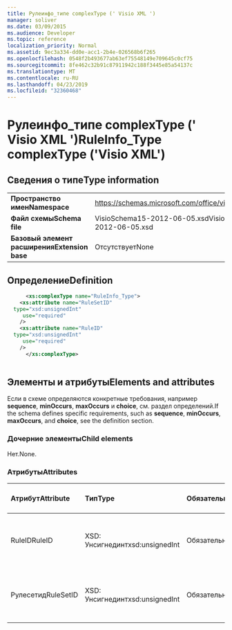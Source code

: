 ```yaml
---
title: Рулеинфо_типе complexType (' Visio XML ')
manager: soliver
ms.date: 03/09/2015
ms.audience: Developer
ms.topic: reference
localization_priority: Normal
ms.assetid: 9ec3a334-dd0e-acc1-2b4e-026568b6f265
ms.openlocfilehash: 0548f2b493677ab63ef75548149e709645c0cf75
ms.sourcegitcommit: 8fe462c32b91c87911942c188f3445e85a54137c
ms.translationtype: MT
ms.contentlocale: ru-RU
ms.lasthandoff: 04/23/2019
ms.locfileid: "32360468"
---
```

# <a name="ruleinfotype-complextype-visio-xml"></a><span data-ttu-id="046b5-102">Рулеинфо_типе complexType (' Visio XML ')</span><span class="sxs-lookup"><span data-stu-id="046b5-102">RuleInfo_Type complexType ('Visio XML')</span></span>

## <a name="type-information"></a><span data-ttu-id="046b5-103">Сведения о типе</span><span class="sxs-lookup"><span data-stu-id="046b5-103">Type information</span></span>

|||
|:-----|:-----|
|<span data-ttu-id="046b5-104">**Пространство имен**</span><span class="sxs-lookup"><span data-stu-id="046b5-104">**Namespace**</span></span> <br/> |https://schemas.microsoft.com/office/visio/2011/1/core  <br/> |
|<span data-ttu-id="046b5-105">**Файл схемы**</span><span class="sxs-lookup"><span data-stu-id="046b5-105">**Schema file**</span></span> <br/> |<span data-ttu-id="046b5-106">VisioSchema15-2012-06-05.xsd</span><span class="sxs-lookup"><span data-stu-id="046b5-106">VisioSchema15-2012-06-05.xsd</span></span>  <br/> |
|<span data-ttu-id="046b5-107">**Базовый элемент расширения**</span><span class="sxs-lookup"><span data-stu-id="046b5-107">**Extension base**</span></span> <br/> |<span data-ttu-id="046b5-108">Отсутствует</span><span class="sxs-lookup"><span data-stu-id="046b5-108">None</span></span>  <br/> |
   
## <a name="definition"></a><span data-ttu-id="046b5-109">Определение</span><span class="sxs-lookup"><span data-stu-id="046b5-109">Definition</span></span>

```XML
      <xs:complexType name="RuleInfo_Type">
    <xs:attribute name="RuleSetID"
  type="xsd:unsignedInt"
     use="required"
    />
    <xs:attribute name="RuleID"
  type="xsd:unsignedInt"
     use="required"
    />
      </xs:complexType>
      
```

## <a name="elements-and-attributes"></a><span data-ttu-id="046b5-110">Элементы и атрибуты</span><span class="sxs-lookup"><span data-stu-id="046b5-110">Elements and attributes</span></span>

<span data-ttu-id="046b5-111">Если в схеме определяются конкретные требования, например **sequence**, **minOccurs**, **maxOccurs** и **choice**, см. раздел определений.</span><span class="sxs-lookup"><span data-stu-id="046b5-111">If the schema defines specific requirements, such as **sequence**, **minOccurs**, **maxOccurs**, and **choice**, see the definition section.</span></span> 
  
### <a name="child-elements"></a><span data-ttu-id="046b5-112">Дочерние элементы</span><span class="sxs-lookup"><span data-stu-id="046b5-112">Child elements</span></span>

<span data-ttu-id="046b5-113">Нет.</span><span class="sxs-lookup"><span data-stu-id="046b5-113">None.</span></span>
  
### <a name="attributes"></a><span data-ttu-id="046b5-114">Атрибуты</span><span class="sxs-lookup"><span data-stu-id="046b5-114">Attributes</span></span>

|<span data-ttu-id="046b5-115">**Атрибут**</span><span class="sxs-lookup"><span data-stu-id="046b5-115">**Attribute**</span></span>|<span data-ttu-id="046b5-116">**Тип**</span><span class="sxs-lookup"><span data-stu-id="046b5-116">**Type**</span></span>|<span data-ttu-id="046b5-117">**Обязательный**</span><span class="sxs-lookup"><span data-stu-id="046b5-117">**Required**</span></span>|<span data-ttu-id="046b5-118">**Описание**</span><span class="sxs-lookup"><span data-stu-id="046b5-118">**Description**</span></span>|<span data-ttu-id="046b5-119">**Возможные значения**</span><span class="sxs-lookup"><span data-stu-id="046b5-119">**Possible values**</span></span>|
|:-----|:-----|:-----|:-----|:-----|
|<span data-ttu-id="046b5-120">RuleID</span><span class="sxs-lookup"><span data-stu-id="046b5-120">RuleID</span></span>  <br/> |<span data-ttu-id="046b5-121">XSD: Унсигнединт</span><span class="sxs-lookup"><span data-stu-id="046b5-121">xsd:unsignedInt</span></span>  <br/> |<span data-ttu-id="046b5-122">Обязательный</span><span class="sxs-lookup"><span data-stu-id="046b5-122">required</span></span>  <br/> ||<span data-ttu-id="046b5-123">Значения типа XSD: Унсигнединт.</span><span class="sxs-lookup"><span data-stu-id="046b5-123">Values of the xsd:unsignedInt type.</span></span>  <br/> |
|<span data-ttu-id="046b5-124">Рулесетид</span><span class="sxs-lookup"><span data-stu-id="046b5-124">RuleSetID</span></span>  <br/> |<span data-ttu-id="046b5-125">XSD: Унсигнединт</span><span class="sxs-lookup"><span data-stu-id="046b5-125">xsd:unsignedInt</span></span>  <br/> |<span data-ttu-id="046b5-126">Обязательный</span><span class="sxs-lookup"><span data-stu-id="046b5-126">required</span></span>  <br/> ||<span data-ttu-id="046b5-127">Значения типа XSD: Унсигнединт.</span><span class="sxs-lookup"><span data-stu-id="046b5-127">Values of the xsd:unsignedInt type.</span></span>  <br/> |
   

